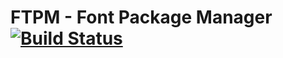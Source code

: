 FTPM - Font Package Manager [![Build Status](https://secure.travis-ci.org/heldr/ftpm.png)](http://travis-ci.org/heldr/ftpm)
===========================
